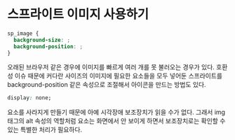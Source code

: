 # 스프라이트 이미지 사용하기

```css
sp_image {
  background-size: ;
  background-position: ;
}
```

오래된 브라우저 같은 경우에 이미지를 빠르게 여러 개를 못 불러오는 경우가 있다.
호환성 이슈 때문에 커다란 사이즈의 이미지에 필요한 요소들을 모두 넣어둔 스프라이트를
background-position 같은 속성으로 조절해서 아이콘을 만드는 방법도 있다.

```css
display: none;
```

요소를 사라지게 만들기 때문에 아예 시각장애 보조장치가 읽을 수가 없다. 그래서 img 태그의 alt 속성의 역할처럼 요소는 화면에서 안 보이게 하면서 보조장치로는 확인할 수 있는 특별한 처리가 필요하다.
